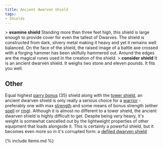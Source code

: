 ```yaml
---
title: Ancient dwarven shield
tags:
- Shields
---
```


\> **examine shield**
Standing more than three feet high, this shield is large enough to
provide
cover for even the tallest of Dwarves. The shield is constructed from
dark,
silvery metal making it heavy and yet it remains well balanced. On the
face
of the shield, the raised image of a battle axe crossed with a forging
hammer
has been skilfully hammered out. Around the edges are the magical runes
used
in the creation of the shield.
\> **consider shield**
It is an ancient dwarven shield.
It weighs two stone and eleven pounds.
It fits you well.

## Other

Equal highest [parry bonus](parry_bonus "wikilink") (35) shield along
with the [tower shield](tower_shield "wikilink"), an ancient dwarven
shield is only really a serious choice for a
[warrior](warrior "wikilink") - preferably one with max
[strength](strength "wikilink") and some means of bonus strength (either
[spell](Strength_spell "wikilink") or [ring](jewelled_ring "wikilink")).
Although it is almost no different to a tower shield, the ancient
dwarven shield is highly difficult to get. Despite being very heavy,
it's weight is somewhat cancelled out by the lightweight properties of
other equipment that loads alongside it. This is certainly a powerful
shield, but it becomes even more so in it's corrupted form: a [defiled
dwarven shield](defiled_dwarven_shield "wikilink")

{% include Items.md %}
